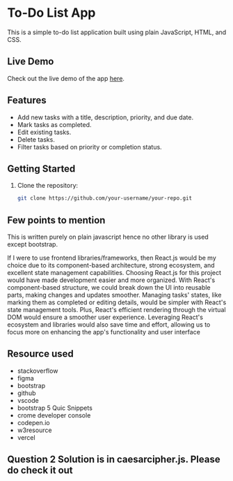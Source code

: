 # To-Do List App

This is a simple to-do list application built using plain JavaScript, HTML, and CSS.

## Live Demo

Check out the live demo of the app [here](https://to-do-list-avinash-gupta.vercel.app/).

## Features

- Add new tasks with a title, description, priority, and due date.
- Mark tasks as completed.
- Edit existing tasks.
- Delete tasks.
- Filter tasks based on priority or completion status.

## Getting Started

1. Clone the repository:
   ```bash
   git clone https://github.com/your-username/your-repo.git

## Few points to mention
This is written purely on plain javascript hence no other library is used except bootstrap.

If I were to use frontend libraries/frameworks, then React.js would be my choice due to its component-based architecture, strong ecosystem, and excellent state management capabilities.
Choosing React.js for this project would have made development easier and more organized. With React's component-based structure, we could break down the UI into reusable parts, making changes and updates smoother. Managing tasks' states, like marking them as completed or editing details, would be simpler with React's state management tools. Plus, React's efficient rendering through the virtual DOM would ensure a smoother user experience. Leveraging React's ecosystem and libraries would also save time and effort, allowing us to focus more on enhancing the app's functionality and user interface

## Resource used

- stackoverflow
- figma
- bootstrap
- github
- vscode
- bootstrap 5 Quic Snippets
- crome developer console
- codepen.io
- w3resource
- vercel

## Question 2 Solution is in caesarcipher.js. Please do check it out 